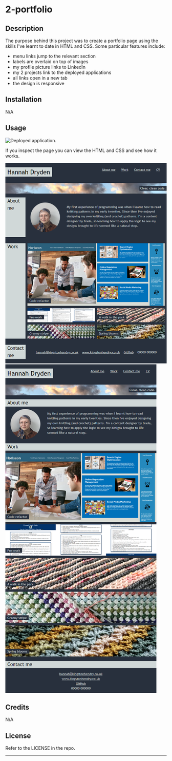 # 2-portfolio
## Description

The purpose behind this project was to create a portfolio page using the skills I've learnt to date in HTML and CSS. Some particular features include:
- menu links jump to the relevant section
- labels are overlaid on top of images
- my profile picture links to LinkedIn
- my 2 projects link to the deployed applications
- all links open in a new tab
- the design is responsive

## Installation

N/A

## Usage

![Deployed application](https://hannah-kh.github.io/2-portfolio/).

If you inspect the page you can view the HTML and CSS and see how it works.

![Screenshot of deployed page.](images/DesktopView.png)
![Screenshot of deployed page.](images/MobileView.png)

## Credits

N/A

## License

Refer to the LICENSE in the repo.

---

